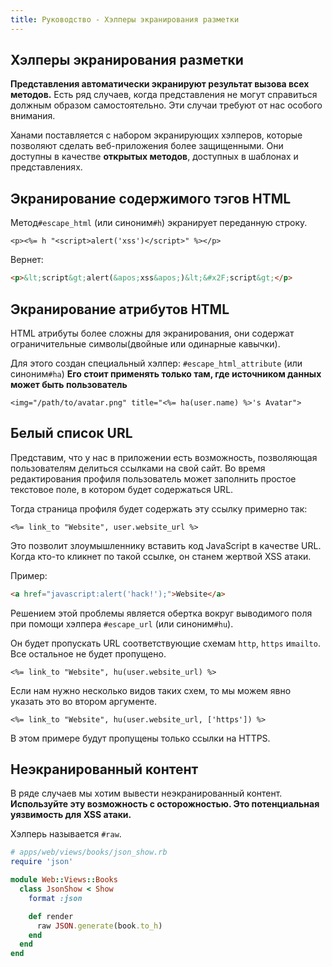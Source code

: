 ```yaml
---
title: Руководство - Хэлперы экранирования разметки
---
```


## Хэлперы экранирования разметки

**Представления автоматически экранируют результат вызова всех методов.**
Есть ряд случаев, когда представления не могут справиться должным образом самостоятельно. Эти случаи требуют от нас особого внимания.

Ханами поставляется с набором экранирующих хэлперов, которые позволяют сделать веб-приложения более защищенными.
Они доступны в качестве **открытых методов**, доступных в шаблонах и представлениях.

## Экранирование содержимого тэгов HTML

Метод`#escape_html` (или синоним`#h`) экранирует переданную строку.

```erb
<p><%= h "<script>alert('xss')</script>" %></p>
```
 
Вернет:

```html
<p>&lt;script&gt;alert(&apos;xss&apos;)&lt;&#x2F;script&gt;</p>
```

## Экранирование атрибутов HTML

HTML атрибуты более сложны для экранирования, они содержат ограничительные символы(двойные или одинарные кавычки).

Для этого создан специальный хэлпер: `#escape_html_attribute` (или синоним`#ha`)
**Его стоит применять только там, где источником данных может быть пользователь**

```erb
<img="/path/to/avatar.png" title="<%= ha(user.name) %>'s Avatar">
```

## Белый список URL

Представим, что у нас в приложении есть возможность, позволяющая пользователям делиться ссылками на свой сайт.
Во время редактирования профиля пользователь может заполнить простое текстовое поле, в котором будет содержаться URL.

Тогда страница профиля будет содержать эту ссылку примерно так:

```erb
<%= link_to "Website", user.website_url %>
```

Это позволит злоумышленнику вставить код JavaScript в качестве URL.
Когда кто-то кликнет по такой ссылке, он станем жертвой XSS атаки.

Пример:

```html
<a href="javascript:alert('hack!');">Website</a>
```

Решением этой проблемы является обертка вокруг выводимого поля при помощи хэлпера `#escape_url` (или синоним`#hu`).

Он будет пропускать URL соответствующие схемам `http`, `https` и`mailto`. Все остальное не будет пропущено.

```erb
<%= link_to "Website", hu(user.website_url) %>
```

Если нам нужно несколько видов таких схем, то мы можем явно указать это во втором аргументе.

```erb
<%= link_to "Website", hu(user.website_url, ['https']) %>
```

В этом примере будут пропущены только ссылки на HTTPS.

## Неэкранированный контент

В ряде случаев мы хотим вывести неэкранированный контент.
**Используйте эту возможность с осторожностью. Это потенциальная уязвимость для XSS атаки.**

Хэлперь называется `#raw`.

```ruby
# apps/web/views/books/json_show.rb
require 'json'

module Web::Views::Books
  class JsonShow < Show
    format :json

    def render
      raw JSON.generate(book.to_h)
    end
  end
end
```
